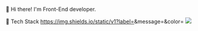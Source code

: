 👋  Hi there! I'm Front-End developer.

🔎 Tech Stack
https://img.shields.io/static/v1?label=<LABEL>&message=<MESSAGE>&color=<COLOR>
<img src="https://img.shields.io/badge/Javascript-ffb13b?style=flat-square&logo=javascript&logoColor=white"/>
